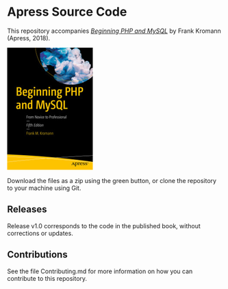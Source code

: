 # Apress Source Code

This repository accompanies [*Beginning PHP and MySQL*](https://www.apress.com/9781430260431) by Frank Kromann (Apress, 2018).

[comment]: #cover
![Cover image](9781430260431.jpg)

Download the files as a zip using the green button, or clone the repository to your machine using Git.

## Releases

Release v1.0 corresponds to the code in the published book, without corrections or updates.

## Contributions

See the file Contributing.md for more information on how you can contribute to this repository.